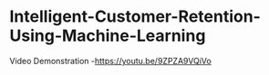 # Intelligent-Customer-Retention-Using-Machine-Learning
 Video Demonstration -https://youtu.be/9ZPZA9VQiVo
